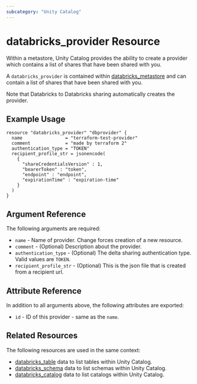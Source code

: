 ```yaml
---
subcategory: "Unity Catalog"
---
```

# databricks_provider Resource

Within a metastore, Unity Catalog provides the ability to create a provider which contains a list of shares that have been shared with you.

A `databricks_provider` is contained within [databricks_metastore](metastore.md) and can contain a list of shares that have been shared with you.

Note that Databricks to Databricks sharing automatically creates the provider.

## Example Usage

```hcl
resource "databricks_provider" "dbprovider" {
  name                = "terraform-test-provider"
  comment             = "made by terraform 2"
  authentication_type = "TOKEN"
  recipient_profile_str = jsonencode(
    {
      "shareCredentialsVersion" : 1,
      "bearerToken" : "token",
      "endpoint" : "endpoint",
      "expirationTime" : "expiration-time"
    }
  )
}
```

## Argument Reference

The following arguments are required:

* `name` - Name of provider. Change forces creation of a new resource.
* `comment` - (Optional) Description about the provider.
* `authentication_type` - (Optional) The delta sharing authentication type. Valid values are `TOKEN`.
* `recipient_profile_str` - (Optional) This is the json file that is created from a recipient url.

## Attribute Reference

In addition to all arguments above, the following attributes are exported:

* `id` - ID of this provider - same as the `name`.

## Related Resources

The following resources are used in the same context:

* [databricks_table](../data-sources/tables.md) data to list tables within Unity Catalog.
* [databricks_schema](../data-sources/schemas.md) data to list schemas within Unity Catalog.
* [databricks_catalog](../data-sources/catalogs.md) data to list catalogs within Unity Catalog.
